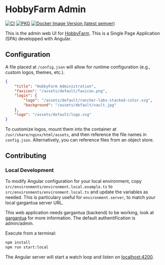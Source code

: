 # HobbyFarm Admin

[![CI](https://github.com/hobbyfarm/admin-ui/actions/workflows/ci.yaml/badge.svg?branch=master)](https://github.com/hobbyfarm/admin-ui/actions/workflows/ci.yaml)
[![PKG](https://github.com/hobbyfarm/admin-ui/actions/workflows/pkg.yaml/badge.svg?branch=master)](https://github.com/hobbyfarm/admin-ui/actions/workflows/pkg.yaml)
[![Docker Image Version (latest semver)](https://img.shields.io/docker/v/hobbyfarm/admin-ui?label=Docker)](https://hub.docker.com/r/hobbyfarm/admin-ui)

This is the admin web UI for [HobbyFarm](https://github.com/hobbyfarm). This is a Single Page Application (SPA) developped with Angular.

## Configuration

A file placed at `/config.json` will allow for runtime configuration (e.g., custom logos, themes, etc.).

```json
{
    "title": "HobbyFarm Administration",
    "favicon": "/assets/default/favicon.png",
    "login": {
        "logo": "/assets/default/rancher-labs-stacked-color.svg",
        "background": "/assets/default/vault.jpg"
    },
    "logo": "/assets/default/logo.svg"
}
```

To customize logos, mount them into the container at `/usr/share/nginx/html/assets`, and then reference the file names in `config.json`. Alternatively, you can reference files from an object store.

## Contributing

### Local Development

To modify Angular configuration for your local environment, copy `src/environments/environment.local.example.ts` to `src/environments/environment.local.ts` and update the variables as needed. This is particulary useful for `environment.server`, to match your local gargantua server URL.

This web application needs gargantua (backend) to be working, look at [gargantua](https://github.com/hobbyfarm/gargantua/CONTRIBUTING.md) for more information. The default authentification is admin/admin.

Execute from a terminal:

```bash
npm install
npm run start:local
```

The Angular server will start a watch loop and listen on [localhost:4200](http://localhost:4200).
